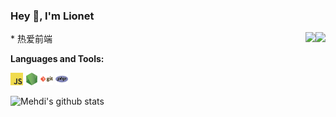 
### Hey 👋, I'm Lionet

<img align="right" src="https://media.giphy.com/media/c9IdCLK8TDv1e/giphy.gif" />
<img align="right" src="https://media.giphy.com/media/ZVik7pBtu9dNS/giphy.gif" />
* 热爱前端

**Languages and Tools:**

<code><img height="20" src="https://raw.githubusercontent.com/github/explore/80688e429a7d4ef2fca1e82350fe8e3517d3494d/topics/javascript/javascript.png"></code>
<code><img height="20" src="https://raw.githubusercontent.com/github/explore/80688e429a7d4ef2fca1e82350fe8e3517d3494d/topics/nodejs/nodejs.png"></code>
<code><img height="20" src="https://raw.githubusercontent.com/github/explore/80688e429a7d4ef2fca1e82350fe8e3517d3494d/topics/git/git.png"></code>
<code><img height="20" src="https://raw.githubusercontent.com/github/explore/80688e429a7d4ef2fca1e82350fe8e3517d3494d/topics/php/php.png"></code>

![Mehdi's github stats](https://github-readme-stats.vercel.app/api?username=lionet1224&show_icons=true&hide_border=true)
